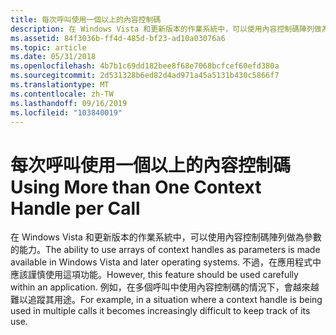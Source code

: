 ```yaml
---
title: 每次呼叫使用一個以上的內容控制碼
description: 在 Windows Vista 和更新版本的作業系統中，可以使用內容控制碼陣列做為參數的能力。
ms.assetid: 84f3036b-ff4d-485d-bf23-ad10a03076a6
ms.topic: article
ms.date: 05/31/2018
ms.openlocfilehash: 4b7b1c69dd182bee8f68e7068bcfcef60efd380a
ms.sourcegitcommit: 2d531328b6ed82d4ad971a45a5131b430c5866f7
ms.translationtype: MT
ms.contentlocale: zh-TW
ms.lasthandoff: 09/16/2019
ms.locfileid: "103840019"
---
```

# <a name="using-more-than-one-context-handle-per-call"></a><span data-ttu-id="cd638-103">每次呼叫使用一個以上的內容控制碼</span><span class="sxs-lookup"><span data-stu-id="cd638-103">Using More than One Context Handle per Call</span></span>

<span data-ttu-id="cd638-104">在 Windows Vista 和更新版本的作業系統中，可以使用內容控制碼陣列做為參數的能力。</span><span class="sxs-lookup"><span data-stu-id="cd638-104">The ability to use arrays of context handles as parameters is made available in Windows Vista and later operating systems.</span></span> <span data-ttu-id="cd638-105">不過，在應用程式中應該謹慎使用這項功能。</span><span class="sxs-lookup"><span data-stu-id="cd638-105">However, this feature should be used carefully within an application.</span></span> <span data-ttu-id="cd638-106">例如，在多個呼叫中使用內容控制碼的情況下，會越來越難以追蹤其用途。</span><span class="sxs-lookup"><span data-stu-id="cd638-106">For example, in a situation where a context handle is being used in multiple calls it becomes increasingly difficult to keep track of its use.</span></span>

 

 




